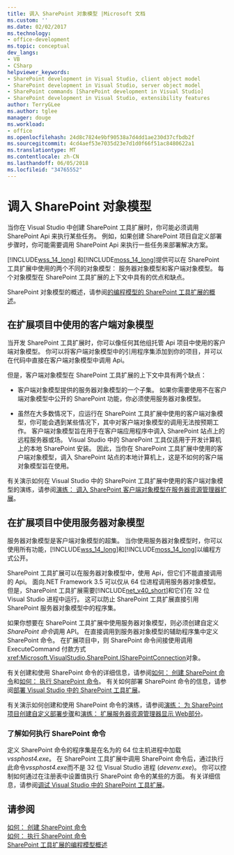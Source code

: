 ```yaml
---
title: 调入 SharePoint 对象模型 |Microsoft 文档
ms.custom: ''
ms.date: 02/02/2017
ms.technology:
- office-development
ms.topic: conceptual
dev_langs:
- VB
- CSharp
helpviewer_keywords:
- SharePoint development in Visual Studio, client object model
- SharePoint development in Visual Studio, server object model
- SharePoint commands [SharePoint development in Visual Studio]
- SharePoint development in Visual Studio, extensibility features
author: TerryGLee
ms.author: tglee
manager: douge
ms.workload:
- office
ms.openlocfilehash: 24d8c7824e9bf90538a7d4dd1ae230d37cfbdb2f
ms.sourcegitcommit: 4cd4aef53e7035d23e7d1d0f66f51ac8480622a1
ms.translationtype: MT
ms.contentlocale: zh-CN
ms.lasthandoff: 06/05/2018
ms.locfileid: "34765552"
---
```

# <a name="call-into-the-sharepoint-object-models"></a>调入 SharePoint 对象模型
  当你在 Visual Studio 中创建 SharePoint 工具扩展时，你可能必须调用 SharePoint Api 来执行某些任务。 例如，如果创建 SharePoint 项目自定义部署步骤时，你可能需要调用 SharePoint Api 来执行一些任务来部署解决方案。  
  
 [!INCLUDE[wss_14_long](../sharepoint/includes/wss-14-long-md.md)] 和[!INCLUDE[moss_14_long](../sharepoint/includes/moss-14-long-md.md)]提供可以在 SharePoint 工具扩展中使用的两个不同的对象模型： 服务器对象模型和客户端对象模型。 每个对象模型在 SharePoint 工具扩展的上下文中具有的优点和缺点。  
  
 SharePoint 对象模型的概述，请参阅[的编程模型的 SharePoint 工具扩展的概述](../sharepoint/overview-of-the-programming-model-of-sharepoint-tools-extensions.md)。  
  
## <a name="use-the-client-object-model-in-extension-projects"></a>在扩展项目中使用的客户端对象模型
 当开发 SharePoint 工具扩展时，你可以像任何其他组托管 Api 项目中使用的客户端对象模型。 你可以将客户端对象模型中的引用程序集添加到你的项目，并可以在代码中直接在客户端对象模型中调用 Api。  
  
 但是，客户端对象模型在 SharePoint 工具扩展的上下文中具有两个缺点：  
  
-   客户端对象模型提供的服务器对象模型的一个子集。 如果你需要使用不在客户端对象模型中公开的 SharePoint 功能，你必须使用服务器对象模型。  
  
-   虽然在大多数情况下，应运行在 SharePoint 工具扩展中使用的客户端对象模型，你可能会遇到某些情况下，其中对客户端对象模型的调用无法按预期工作。 客户端对象模型旨在用于在客户端应用程序中调入 SharePoint 站点上的远程服务器或场。 Visual Studio 中的 SharePoint 工具仅适用于开发计算机上的本地 SharePoint 安装。 因此，当你在 SharePoint 工具扩展中使用的客户端对象模型，调入 SharePoint 站点的本地计算机上，这是不如何的客户端对象模型旨在使用。  
  
 有关演示如何在 Visual Studio 中的 SharePoint 工具扩展中使用的客户端对象模型的演练，请参阅[演练： 调入 SharePoint 客户端对象模型在服务器资源管理器扩展](../sharepoint/walkthrough-calling-into-the-sharepoint-client-object-model-in-a-server-explorer-extension.md)。  
  
## <a name="use-the-server-object-model-in-extension-projects"></a>在扩展项目中使用服务器对象模型
 服务器对象模型是客户端对象模型的超集。 当你使用服务器对象模型时，你可以使用所有功能，[!INCLUDE[wss_14_long](../sharepoint/includes/wss-14-long-md.md)]和[!INCLUDE[moss_14_long](../sharepoint/includes/moss-14-long-md.md)]以编程方式公开。  

 SharePoint 工具扩展可以在服务器对象模型中，使用 Api，但它们不能直接调用的 Api。 面向.NET Framework 3.5 可以仅从 64 位进程调用服务器对象模型。 但是，SharePoint 工具扩展需要[!INCLUDE[net_v40_short](../sharepoint/includes/net-v40-short-md.md)]和它们在 32 位 Visual Studio 进程中运行。 这可以防止 SharePoint 工具扩展直接引用 SharePoint 服务器对象模型中的程序集。  
  
 如果你想要在 SharePoint 工具扩展中使用服务器对象模型，则必须创建自定义*SharePoint 命令*调用 API。 在直接调用到服务器对象模型的辅助程序集中定义 SharePoint 命令。 在扩展项目中，则 SharePoint 命令间接使用调用 ExecuteCommand 付款方式<xref:Microsoft.VisualStudio.SharePoint.ISharePointConnection>对象。  
  
 有关创建和使用 SharePoint 命令的详细信息，请参阅[如何： 创建 SharePoint 命令](../sharepoint/how-to-create-a-sharepoint-command.md)和[如何： 执行 SharePoint 命令](../sharepoint/how-to-execute-a-sharepoint-command.md)。 有关如何部署 SharePoint 命令的信息，请参阅[部署 Visual Studio 中的 SharePoint 工具扩展](../sharepoint/deploying-extensions-for-the-sharepoint-tools-in-visual-studio.md)。  
  
 有关演示如何创建和使用 SharePoint 命令的演练，请参阅[演练： 为 SharePoint 项目创建自定义部署步骤](../sharepoint/walkthrough-creating-a-custom-deployment-step-for-sharepoint-projects.md)和[演练： 扩展服务器资源管理器显示 Web部分](../sharepoint/walkthrough-extending-server-explorer-to-display-web-parts.md)。  
  
### <a name="understand-how-sharepoint-commands-are-executed"></a>了解如何执行 SharePoint 命令
 定义 SharePoint 命令的程序集是在名为的 64 位主机进程中加载*vssphost4.exe*。 在 SharePoint 工具扩展中调用 SharePoint 命令后，通过执行此命令*vssphost4.exe*而不是 32 位 Visual Studio 进程 (*devenv.exe*)。 你可以控制如何通过在注册表中设置值执行 SharePoint 命令的某些的方面。 有关详细信息，请参阅[调试 Visual Studio 中的 SharePoint 工具扩展](../sharepoint/debugging-extensions-for-the-sharepoint-tools-in-visual-studio.md)。  
  
## <a name="see-also"></a>请参阅
 [如何： 创建 SharePoint 命令](../sharepoint/how-to-create-a-sharepoint-command.md)   
 [如何： 执行 SharePoint 命令](../sharepoint/how-to-execute-a-sharepoint-command.md)   
 [SharePoint 工具扩展的编程模型概述](../sharepoint/overview-of-the-programming-model-of-sharepoint-tools-extensions.md)  
  

